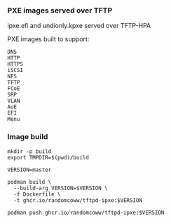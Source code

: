 ### PXE images served over TFTP

ipxe.efi and undionly.kpxe served over TFTP-HPA

PXE images built to support:

```
DNS
HTTP
HTTPS
iSCSI
NFS
TFTP
FCoE
SRP
VLAN
AoE
EFI
Menu
```

### Image build

```
mkdir -p build
export TMPDIR=$(pwd)/build

VERSION=master

podman build \
  --build-arg VERSION=$VERSION \
  -f Dockerfile \
  -t ghcr.io/randomcoww/tftpd-ipxe:$VERSION
```

```
podman push ghcr.io/randomcoww/tftpd-ipxe:$VERSION